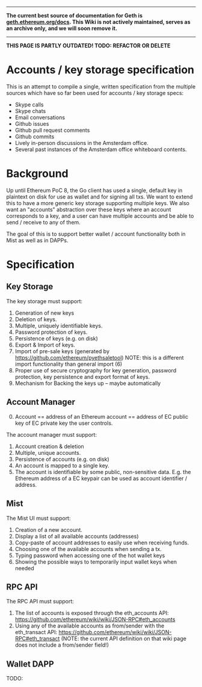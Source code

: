***

**The current best source of documentation for Geth is [geth.ethereum.org/docs](https://geth.ethereum.org/docs/). This Wiki is not actively maintained, serves as an archive only, and we will soon remove it.**

***

**THIS PAGE IS PARTLY OUTDATED! TODO: REFACTOR OR DELETE**

# Accounts / key storage specification

This is an attempt to compile a single, written specification from the multiple sources which have so far been used for accounts / key storage specs:

* Skype calls
* Skype chats
* Email conversations
* Github issues
* Github pull request comments
* Github commits
* Lively in-person discussions in the Amsterdam office.
* Several past instances of the Amsterdam office whiteboard contents.

# Background

Up until Ethereum PoC 8, the Go client has used a single, default key in plaintext on disk for use as wallet and for signing all txs. We want to extend this to have a more generic key storage supporting multiple keys. We also want an "accounts" abstraction over these keys where an account corresponds to a key, and a user can have multiple accounts and be able to send / receive to any of them.

The goal of this is to support better wallet / account functionality both in Mist as well as in DAPPs.

# Specification

## Key Storage

The key storage must support:

1. Generation of new keys
2. Deletion of keys.
3. Multiple, uniquely identifiable keys.
4. Password protection of keys.
5. Persistence of keys (e.g. on disk)
6. Export & Import of keys.
7. Import of pre-sale keys (generated by https://github.com/ethereum/pyethsaletool) NOTE: this is a different import functionality than general import (6)
8. Proper use of secure cryptography for key generation, password protection, key persistence and export format of keys.
9. Mechanism for Backing the keys up – maybe automatically

## Account Manager

0. Account == address of an Ethereum account == address of EC public key of EC private key the user controls.

The account manager must support:

1. Account creation & deletion
2. Multiple, unique accounts.
3. Persistence of accounts (e.g. on disk)
4. An account is mapped to a single key.
5. The account is identifiable by some public, non-sensitive data. E.g. the Ethereum address of a EC keypair can be used as account identifier / address.

## Mist

The Mist UI must support:

1. Creation of a new account.
2. Display a list of all available accounts (addresses)
3. Copy-paste of account addresses to easily use when receiving funds.
4. Choosing one of the available accounts when sending a tx.
5. Typing password when accessing one of the hot wallet keys
6. Showing the possible ways to temporarily input wallet keys when needed

## RPC API

The RPC API must support:

1. The list of accounts is exposed through the eth_accounts API: https://github.com/ethereum/wiki/wiki/JSON-RPC#eth_accounts
2. Using any of the available accounts as from/sender with the eth_transact API: https://github.com/ethereum/wiki/wiki/JSON-RPC#eth_transact  (NOTE: the current API definition on that wiki page does not include a from/sender field!)


## Wallet DAPP

TODO: